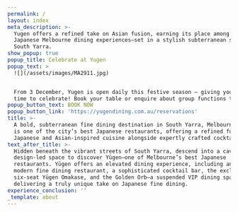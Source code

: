 ```yaml
---
permalink: /
layout: index
meta_description: >-
  Yugen offers a refined take on Asian fusion, earning its place among the best
  Japanese Melbourne dining experiences—set in a stylish subterranean space in
  South Yarra.
show_popup: true
popup_title: Celebrate at Yugen
popup_text: >
  ![](/assets/images/MA2911.jpg)


  From 3 December, Yugen is open daily this festive season — giving you more
  time to celebrate! Book your table or enquire about group functions today.
popup_button_text: BOOK NOW
popup_button_link: 'https://yugendining.com.au/reservations'
title: >-
  A bold, subterranean fine dining destination in South Yarra, Melbourne—Yūgen
  is one of the city’s best Japanese restaurants, offering a refined fusion of
  Japanese and Asian-inspired cuisine alongside expertly crafted cocktails.
text_after_title: >-
  Hidden beneath the vibrant streets of South Yarra, descend into a cavernous,
  design-led space to discover Yūgen–one of Melbourne’s best Japanese
  restaurants. Yūgen offers an elevated dining experience, including an 85-seat
  modern fine dining restaurant, a sophisticated cocktail bar, the exclusive
  six-seat Yūgen Omakase, and the Golden Orb—a suspended VIP dining space
  delivering a truly unique take on Japanese fine dining.
experience_conclusion: ''
_template: about
---
```


